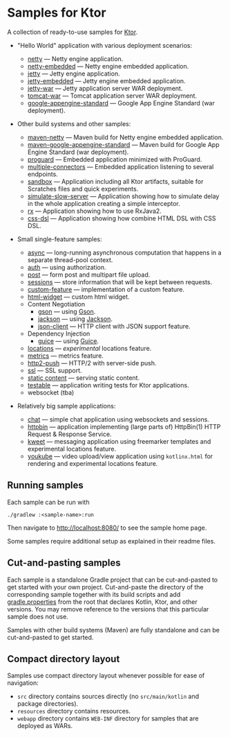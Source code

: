 # Samples for Ktor

A collection of ready-to-use samples for [Ktor](http://ktor.io).

* "Hello World" application with various deployment scenarios:
  * [netty](deployment/netty/README.md) &mdash; Netty engine application.
  * [netty-embedded](deployment/netty-embedded/README.md) &mdash; Netty engine embedded application.
  * [jetty](deployment/jetty/README.md) &mdash; Jetty engine application.
  * [jetty-embedded](deployment/jetty-embedded/README.md) &mdash; Jetty engine embedded application.
  * [jetty-war](deployment/jetty-war/README.md) &mdash; Jetty application server WAR deployment.
  * [tomcat-war](deployment/tomcat-war/README.md) &mdash; Tomcat application server WAR deployment.
  * [google-appengine-standard](deployment/google-appengine-standard/README.md) &mdash; Google App Engine Standard (war deployment).

* Other build systems and other samples:
  * [maven-netty](other/maven-netty/README.md) &mdash; Maven build for Netty engine embedded application. 
  * [maven-google-appengine-standard](other/maven-google-appengine-standard/README.md) &mdash; Maven build for Google App Engine Standard (war deployment).
  * [proguard](other/proguard/README.md) &mdash; Embedded application minimized with ProGuard.
  * [multiple-connectors](other/multiple-connectors/README.md) &mdash; Embedded application listening to several endpoints.
  * [sandbox](other/sandbox/README.md) &mdash; Application including all Ktor artifacts, suitable for Scratches files and quick experiments.
  * [simulate-slow-server](other/simulate-slow-server/README.md) &mdash; Application showing how to simulate delay in the whole application creating a simple interceptor.
  * [rx](other/rx/README.md) &mdash; Application showing how to use RxJava2.
  * [css-dsl](other/css-dsl/README.md) &mdash; Application showing how combine HTML DSL with CSS DSL.
  
* Small single-feature samples:
  * [async](feature/async/README.md) &mdash; long-running asynchronous computation that happens in a separate thread-pool context.
  * [auth](feature/auth/README.md) &mdash; using authorization.
  * [post](feature/post/README.md) &mdash; form post and multipart file upload.
  * [sessions](feature/sessions/README.md) &mdash; store information that will be kept between requests. 
  * [custom-feature](feature/custom-feature/README.md) &mdash; implementation of a custom feature.
  * [html-widget](feature/html-widget/README.md) &mdash; custom html widget.
  * Content Negotiation
    * [gson](feature/gson/README.md) &mdash; using [Gson](https://github.com/google/gson).
    * [jackson](feature/jackson/README.md) &mdash; using [Jackson](https://github.com/FasterXML/jackson).
    * [json-client](feature/json-client/README.md) &mdash; HTTP client with JSON support feature. 
  * Dependency Injection
    * [guice](feature/guice/README.md) &mdash; using [Guice](https://github.com/google/guice).
  * [locations](feature/locations/README.md) &mdash; _experimental_ locations feature.
  * [metrics](feature/metrics/README.md) &mdash; metrics feature.
  * [http2-push](feature/http2-push/README.md) &mdash; HTTP/2 with server-side push.
  * [ssl](feature/ssl/README.md) &mdash; SSL support.
  * [static content](feature/static-content/README.md) &mdash; serving static content.
  * [testable](feature/testable/README.md) &mdash; application writing tests for Ktor applications.
  * websocket (tba)
 
* Relatively big sample applications:
  * [chat](app/chat/README.md) &mdash; simple chat application using websockets and sessions.
  * [httpbin](app/httpbin/README.md) &mdash; application implementing (large parts of) HttpBin(1) HTTP Request & Response Service.
  * [kweet](app/kweet/README.md) &mdash; messaging application using freemarker templates and experimental locations feature. 
  * [youkube](app/youkube/README.md) &mdash; video upload/view application using `kotlinx.html` for rendering and experimental locations feature.
   
## Running samples

Each sample can be run with 

```
./gradlew :<sample-name>:run
```

Then navigate to [http://localhost:8080/](http://localhost:8080/) to see the sample home page.  
 
Some samples require additional setup as explained in their readme files.
   
## Cut-and-pasting samples

Each sample is a standalone Gradle project that can be cut-and-pasted to get started with your own project. 
Cut-and-paste the directory of the corresponding sample together with 
its build scripts and add [gradle.properties](gradle.properties) from the root
that declares Kotlin, Ktor, and other versions. You may remove reference to the versions that
this particular sample does not use.

Samples with other build systems (Maven) are fully standalone and can be cut-and-pasted to get started.

## Compact directory layout

Samples use compact directory layout whenever possible for ease of navigation:

* `src` directory contains sources directly (no `src/main/kotlin` and package directories).
* `resources` directory contains resources.
* `webapp` directory contains `WEB-INF` directory for samples that are deployed as WARs.